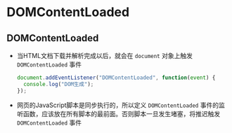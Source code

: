 # DOMContentLoaded

## DOMContentLoaded

- 当HTML文档下载并解析完成以后，就会在 `document` 对象上触发 `DOMContentLoaded` 事件

    ```js
    document.addEventListener("DOMContentLoaded", function(event) {
      console.log("DOM生成");
    });
    ```

- 网页的JavaScript脚本是同步执行的，所以定义 `DOMContentLoaded` 事件的监听函数，应该放在所有脚本的最前面。否则脚本一旦发生堵塞，将推迟触发 `DOMContentLoaded` 事件
